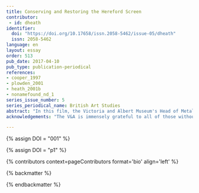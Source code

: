 ```yaml
---
title: Conserving and Restoring the Hereford Screen
contributor:
 - id: dheath
identifier:
  doi: "https://doi.org/10.17658/issn.2058-5462/issue-05/dheath"
  issn: 2058-5462
language: en
layout: essay
order: 513
pub_date: 2017-04-10
pub_type: publication-periodical
references:
- cooper_1997
- plowden_2001
- heath_2001b
- nonamefound_nd_1
series_issue_number: 5
series_periodical_name: British Art Studies
abstract: "In this film, the Victoria and Albert Museum's Head of Metals Conservation, Diana Heath, describes her involvement in the intricate conservation and restoration of the Hereford Screen over a number of years. From her first encounter with the screen in 1983, as its fragments arrived in the conservation studio packed in cases stuffed with straw, to the return of the screen to its former glory when it was installed as a whole object in the Metalwork Galleries above the main entrance to the Victoria and Albert Museum, Diana Heath guides us step-by-step through the restoration process of one of the most significant pieces of nineteenth-century metalwork."
acknowledgements: "The V&A is immensely grateful to all of those without whom the restoration of the screen would have been impossible. The Heritage Lottery Fund financed half the conservation costs. Major donations were made by James and Lucilla Joll, John Scott and Mrs. Corinne Whiteley. Significant donations were made by the Michael Marks Charitable Trust, the Iris Foundation, the Headley Trust, the Monument Trust, the Crescent Trust, the Royal Commission for the Exhibition of 1851 and the Pilgrim Trust. Many other trusts and individuals contributed generously. For other support the Museum thanks Rupert Harris, John Ronayne, Robert Thorne of Alan Baxter Associates and the Victorian Society; Plowden and Smith Ltd (Conservation/Restoration), Purcell Miller Tritton and Partners (Project Management), CJ Design (Lighting), and the V&A team: Marian Campbell (Lead Curator/Project Manager), Eric Turner (Curator), Annette Wickham (Assistant Curator), and Diana Heath (Lead Conservator), along with the individual conservators and specialists who planned and carried out the work."

---
```


{% assign DOI = "001" %}

{% assign DOI = "p1" %}

{% contributors context=pageContributors format='bio' align='left' %}

{% backmatter %}

{% endbackmatter %}